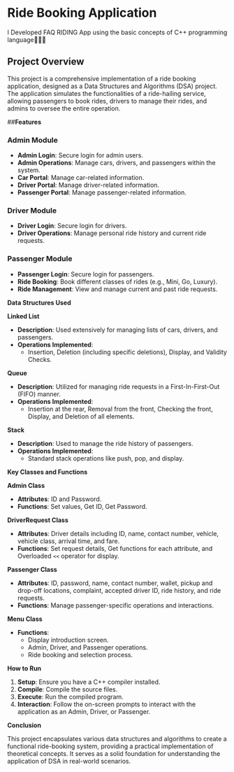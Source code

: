 # Ride Booking Application
I Developed FAQ RIDING App using the basic concepts of C++ programming language🚕😎🎶

## **Project Overview**

This project is a comprehensive implementation of a ride booking application, designed as a Data Structures and Algorithms (DSA) project. The application simulates the functionalities of a ride-hailing service, allowing passengers to book rides, drivers to manage their rides, and admins to oversee the entire operation.

##**Features**

### **Admin Module**
- **Admin Login**: Secure login for admin users.
- **Admin Operations**: Manage cars, drivers, and passengers within the system.
- **Car Portal**: Manage car-related information.
- **Driver Portal**: Manage driver-related information.
- **Passenger Portal**: Manage passenger-related information.

### **Driver Module**
- **Driver Login**: Secure login for drivers.
- **Driver Operations**: Manage personal ride history and current ride requests.

### **Passenger Module**
- **Passenger Login**: Secure login for passengers.
- **Ride Booking**: Book different classes of rides (e.g., Mini, Go, Luxury).
- **Ride Management**: View and manage current and past ride requests.

**Data Structures Used**

**Linked List**
- **Description**: Used extensively for managing lists of cars, drivers, and passengers.
- **Operations Implemented**:
  - Insertion, Deletion (including specific deletions), Display, and Validity Checks.

**Queue**
- **Description**: Utilized for managing ride requests in a First-In-First-Out (FIFO) manner.
- **Operations Implemented**:
  - Insertion at the rear, Removal from the front, Checking the front, Display, and Deletion of all elements.

**Stack**
- **Description**: Used to manage the ride history of passengers.
- **Operations Implemented**:
  - Standard stack operations like push, pop, and display.

**Key Classes and Functions**

**Admin Class**
- **Attributes**: ID and Password.
- **Functions**: Set values, Get ID, Get Password.

**DriverRequest Class**
- **Attributes**: Driver details including ID, name, contact number, vehicle, vehicle class, arrival time, and fare.
- **Functions**: Set request details, Get functions for each attribute, and Overloaded `<<` operator for display.

**Passenger Class**
- **Attributes**: ID, password, name, contact number, wallet, pickup and drop-off locations, complaint, accepted driver ID, ride history, and ride requests.
- **Functions**: Manage passenger-specific operations and interactions.

**Menu Class**
- **Functions**:
  - Display introduction screen.
  - Admin, Driver, and Passenger operations.
  - Ride booking and selection process.

**How to Run**

1. **Setup**: Ensure you have a C++ compiler installed.
2. **Compile**: Compile the source files.
3. **Execute**: Run the compiled program.
4. **Interaction**: Follow the on-screen prompts to interact with the application as an Admin, Driver, or Passenger.

**Conclusion**

This project encapsulates various data structures and algorithms to create a functional ride-booking system, providing a practical implementation of theoretical concepts. It serves as a solid foundation for understanding the application of DSA in real-world scenarios.
